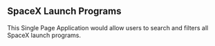 ## SpaceX Launch Programs

This Single Page Application would allow users to search and filters all SpaceX launch programs.
